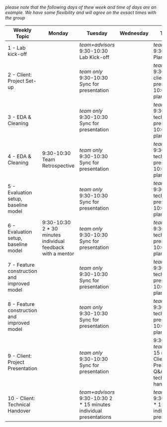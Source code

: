 *please note that the following days of thew week and time of days are an example. We have some flexibility and will agree on the exsact times with the group*

Weekly Topic | Monday | Tuesday | Wednesday | Thursday | Friday | Saturday | Sunday
-------|-------|---------|-----------|----------|--------|----------|--------
1 - Lab kick-off |  | *team+advisors* 9:30-10:30 Lab Kick-off |  | *team+advisors* 9:30-10:00 Planning only |  |  |  
2 - Client: Project Set-up |  | *team only* 9:30-10:30 Sync for presentation  |  | *team+advisors* 9:30-10:00 client presentation 10:00-10:30 planning |  |  |  
3 - EDA & Cleaning |  | *team only* 9:30-10:30 Sync for presentation |  | *team+advisors* 9:30-10:00 technical presentation 10:00-10:30 planning |  |  |  
4 - EDA & Cleaning |9:30-10:30 Team Retrospective | *team only* 9:30-10:30 Sync for presentation|  | *team+advisors* 9:30-10:00 technical presentation 10:00-10:30 planning |  |  |  
5 - Evaluation setup, baseline model |  | *team only* 9:30-10:30 Sync for presentation |  | *team+advisors* 9:30-10:00 technical presentation 10:00-10:30 planning|  |  |  
6 - Evaluation setup, baseline model | 9:30-10:30 2 * 30 minutes individual feedback with a mentor | *team only* 9:30-10:30 Sync for presentation|  | *team+advisors* 9:30-10:00 technical presentation 10:00-10:30 planning|  |  |  
7 - Feature construction and improved model |  | *team only* 9:30-10:30 Sync for presentation |  | *team+advisors* 9:30-10:00 technical presentation 10:00-10:30 planning|  |  |  
8 - Feature construction and improved model |  | *team only* 9:30-10:30 Sync for presentation |  | *team+advisors* 9:30-10:00 technical presentation 10:00-10:30 planning|  |  |  
9 - Client: Project Presentation |  | *team only* 9:30-10:30 Sync for presentation |  | 9:30-10:00 *team+advisors*: 15 minutes Client Presentation + Q&A for technical handover|  |  |  
10 - Client: Technical Handover |  | *team+advisors* 9:30-10:30 2 * 15 minutes individual presentations |  | *team+advisors* 9:30-10:30 2 * 15 minutes individual presentations |  |  |  
